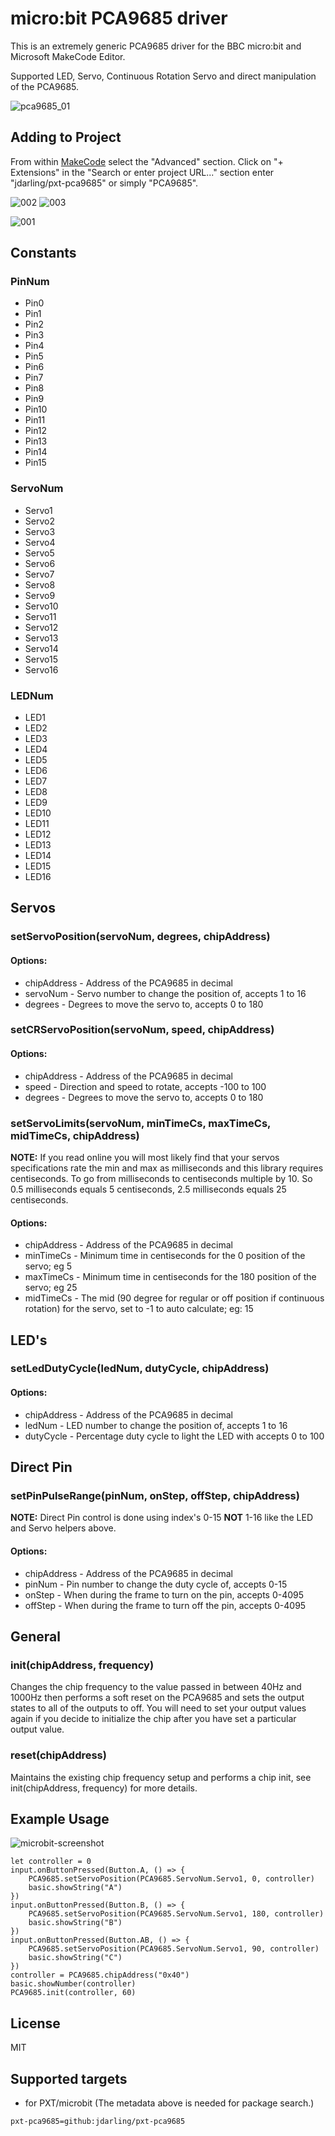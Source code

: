 
# micro:bit PCA9685 driver

This is an extremely generic PCA9685 driver for the BBC micro:bit and Microsoft MakeCode Editor.

Supported LED, Servo, Continuous Rotation Servo and direct manipulation of the PCA9685.

![pca9685_01](https://github.com/stick88/micro_driver/blob/master/icon.jpg)

## Adding to Project

From within [MakeCode](https://makecode.microbit.org/) select the "Advanced" section. Click on "+ Extensions" in the "Search or enter project URL..." section enter "jdarling/pxt-pca9685" or simply "PCA9685".

![002](https://user-images.githubusercontent.com/44191076/47691442-09272700-dc2d-11e8-98bc-c6a800acb15f.jpg)
![003](https://user-images.githubusercontent.com/44191076/47691443-09272700-dc2d-11e8-8faf-97b047e6282c.jpg)

![001](https://user-images.githubusercontent.com/44191076/47691444-09272700-dc2d-11e8-802b-d0bbf76c9468.jpg)

## Constants

### PinNum

 * Pin0
 * Pin1
 * Pin2
 * Pin3
 * Pin4
 * Pin5
 * Pin6
 * Pin7
 * Pin8
 * Pin9
 * Pin10
 * Pin11
 * Pin12
 * Pin13
 * Pin14
 * Pin15

### ServoNum

 * Servo1
 * Servo2
 * Servo3
 * Servo4
 * Servo5
 * Servo6
 * Servo7
 * Servo8
 * Servo9
 * Servo10
 * Servo11
 * Servo12
 * Servo13
 * Servo14
 * Servo15
 * Servo16

### LEDNum

 * LED1
 * LED2
 * LED3
 * LED4
 * LED5
 * LED6
 * LED7
 * LED8
 * LED9
 * LED10
 * LED11
 * LED12
 * LED13
 * LED14
 * LED15
 * LED16

## Servos

### setServoPosition(servoNum, degrees, chipAddress)

#### Options:

 * chipAddress - Address of the PCA9685 in decimal
 * servoNum - Servo number to change the position of, accepts 1 to 16
 * degrees - Degrees to move the servo to, accepts 0 to 180

### setCRServoPosition(servoNum, speed, chipAddress)

#### Options:

 * chipAddress - Address of the PCA9685 in decimal
 * speed - Direction and speed to rotate, accepts -100 to 100
 * degrees - Degrees to move the servo to, accepts 0 to 180

### setServoLimits(servoNum, minTimeCs, maxTimeCs, midTimeCs, chipAddress)

**NOTE:** If you read online you will most likely find that your servos specifications rate the min and max as milliseconds and this library requires centiseconds.  To go from milliseconds to centiseconds multiple by 10.  So 0.5 milliseconds equals 5 centiseconds, 2.5 milliseconds equals 25 centiseconds.

#### Options:

 * chipAddress - Address of the PCA9685 in decimal
 * minTimeCs - Minimum time in centiseconds for the 0 position of the servo; eg 5
 * maxTimeCs - Minimum time in centiseconds for the 180 position of the servo; eg 25
 * midTimeCs - The mid (90 degree for regular or off position if continuous rotation) for the servo, set to -1 to auto calculate; eg: 15

## LED's

### setLedDutyCycle(ledNum, dutyCycle, chipAddress)

#### Options:

 * chipAddress - Address of the PCA9685 in decimal
 * ledNum - LED number to change the position of, accepts 1 to 16
 * dutyCycle - Percentage duty cycle to light the LED with accepts 0 to 100

## Direct Pin

### setPinPulseRange(pinNum, onStep, offStep, chipAddress)

**NOTE:** Direct Pin control is done using index's 0-15 **NOT** 1-16 like the LED and Servo helpers above.

#### Options:

 * chipAddress - Address of the PCA9685 in decimal
 * pinNum - Pin number to change the duty cycle of, accepts 0-15
 * onStep - When during the frame to turn on the pin, accepts 0-4095
 * offStep - When during the frame to turn off the pin, accepts 0-4095

## General

### init(chipAddress, frequency)

Changes the chip frequency to the value passed in between 40Hz and 1000Hz then performs a soft reset on the PCA9685 and sets the output states to all of the outputs to off.  You will need to set your output values again if you decide to initialize the chip after you have set a particular output value.

### reset(chipAddress)

Maintains the existing chip frequency setup and performs a chip init, see init(chipAddress, frequency) for more details.

## Example Usage

![microbit-screenshot](https://user-images.githubusercontent.com/44191076/47691636-d5003600-dc2d-11e8-90f9-38d755a81ee2.png)

```
let controller = 0
input.onButtonPressed(Button.A, () => {
    PCA9685.setServoPosition(PCA9685.ServoNum.Servo1, 0, controller)
    basic.showString("A")
})
input.onButtonPressed(Button.B, () => {
    PCA9685.setServoPosition(PCA9685.ServoNum.Servo1, 180, controller)
    basic.showString("B")
})
input.onButtonPressed(Button.AB, () => {
    PCA9685.setServoPosition(PCA9685.ServoNum.Servo1, 90, controller)
    basic.showString("C")
})
controller = PCA9685.chipAddress("0x40")
basic.showNumber(controller)
PCA9685.init(controller, 60)
```

## License

MIT

## Supported targets

* for PXT/microbit
(The metadata above is needed for package search.)


```package
pxt-pca9685=github:jdarling/pxt-pca9685
```
